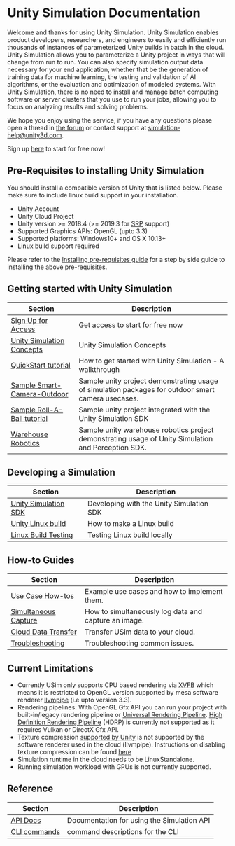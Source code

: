 # Unity Simulation Documentation

Welcome and thanks for using Unity Simulation. Unity Simulation enables product developers, researchers, and engineers to easily and efficiently run thousands of instances of parameterized Unity builds in batch in the cloud. Unity Simulation allows you to parameterize a Unity project in ways that will change from run to run. You can also specify simulation output data necessary for your end application, whether that be the generation of training data for machine learning, the testing and validation of AI algorithms, or the evaluation and optimization of modeled systems. With Unity Simulation, there is no need to install and manage batch computing software or server clusters that you use to run your jobs, allowing you to focus on analyzing results and solving problems. 

We hope you enjoy using the service, if you have any questions please open a thread in [the forum](https://forum.unity.com/forums/unity-simulation.407/) or contact support at simulation-help@unity3d.com.

Sign up [here](https://dashboard.unity3d.com/metered-billing/marketplace/products/c20ae33a-6301-4bd3-9b17-4874027a4ed4) to start for free now!

## Pre-Requisites to installing Unity Simulation

You should install a compatible version of Unity that is listed below. Please make sure to include linux build support in your installation.

- Unity Account
- Unity Cloud Project
- Unity version >= 2018.4 (>= 2019.3 for [SRP](https://docs.unity3d.com/Manual/ScriptableRenderPipeline.html) support)
- Supported Graphics APIs: OpenGL (upto 3.3)
- Supported platforms: Windows10+ and OS X 10.13+
- Linux build support required

Please refer to the [Installing pre-requisites guide](doc/requirements.md) for a step by side guide to installing the above pre-requisites.

## Getting started with Unity Simulation

| Section | Description |
|---|---|
|[Sign Up for Access](https://dashboard.unity3d.com/metered-billing/marketplace/products/c20ae33a-6301-4bd3-9b17-4874027a4ed4)| Get access to start for free now |
|[Unity Simulation Concepts](doc/taxonomy.md) | Unity Simulation Concepts|
|[QuickStart tutorial](doc/quickstart.md) | How to get started with Unity Simulation - A walkthrough |
|[Sample Smart-Camera-Outdoor](https://github.com/Unity-Technologies/Unity-Simulation-Smart-Camera-Outdoor) | Sample unity project demonstrating usage of simulation packages for outdoor smart camera usecases.
|[Sample Roll-A-Ball tutorial](https://github.com/Unity-Technologies/Unity-Simulation-RollABall) | Sample unity project integrated with the Unity Simulation SDK|
|[Warehouse Robotics](https://assetstore.unity.com/packages/essentials/tutorial-projects/unity-simulation-sample-project-warehouse-robot-176606)| Sample unity warehouse robotics project demonstrating usage of Unity Simulation and Perception SDK. 

## Developing a Simulation
| Section | Description |
|---|---|
|[Unity Simulation SDK](doc/integrate.md) | Developing with the Unity Simulation SDK|
|[Unity Linux build](doc/build.md) | How to make a Linux build|
|[Linux Build Testing](doc/testing.md) | Testing Linux build locally|

## How-to Guides
| Section | Description |
|---|---|
|[Use Case How-tos](doc/use-cases/use-cases.md) | Example use cases and how to implement them.|
|[Simultaneous Capture](doc/simultaneous-capture.md)|How to simultaneously log data and capture an image.|
|[Cloud Data Transfer](doc/data-transfer.md) | Transfer USim data to your cloud. |
|[Troubleshooting](doc/troubleshooting.md) | Troubleshooting common issues.|

## Current Limitations
- Currently USim only supports CPU based rendering via [XVFB](https://www.x.org/releases/X11R7.6/doc/man/man1/Xvfb.1.xhtml) which means it is restricted to OpenGL version supported by mesa software renderer [llvmpipe](https://docs.mesa3d.org/gallium/drivers/llvmpipe.html) (i.e upto version 3.3).
- Rendering pipelines: With OpenGL Gfx API you can run your project with built-in/legacy rendering pipeline or [Universal Rendering Pipeline](https://docs.unity3d.com/Packages/com.unity.render-pipelines.universal@8.2/manual/index.html). [High Definition Rendering Pipeline](https://docs.unity3d.com/Packages/com.unity.render-pipelines.high-definition@7.1/manual/Getting-started-with-HDRP.html) (HDRP) is currently not supported as it requires Vulkan or DirectX Gfx API.
- Texture compression [supported by Unity](https://docs.unity3d.com/Manual/texture-compression-formats.html) is not supported by the software renderer used in the cloud (llvmpipe). Instructions on disabling texture compression can be found [here](doc/integrate.md#disable-texture-compression)
- Simulation runtime in the cloud needs to be LinuxStandalone.
- Running simulation workload with GPUs is not currently supported.

## Reference

| Section | Description |
|---|---|
|[API Docs](https://api.simulation.unity3d.com/swagger/index.html)| Documentation for using the Simulation API |
|[CLI commands](doc/cli.md) | command descriptions for the CLI |
